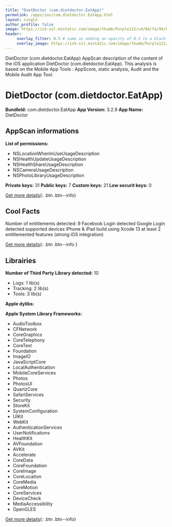 ```yaml
---
title: "DietDoctor (com.dietdoctor.EatApp)"
permalink: /apps/ios/com.dietdoctor.EatApp.html
layout: single
author_profile: false
image: https://is5-ssl.mzstatic.com/image/thumb/Purple122/v4/04/fa/94/04fa94df-3ce6-191f-1cc3-e00e0a2f781b/AppIcon-0-0-1x_U007emarketing-0-0-0-7-0-0-P3-0-0-0-GLES2_U002c0-512MB-85-220-0-0.png/512x512bb.jpg
header: 
     overlay_filter: 0.5 # same as adding an opacity of 0.5 to a black background
     overlay_image: https://is5-ssl.mzstatic.com/image/thumb/Purple122/v4/04/fa/94/04fa94df-3ce6-191f-1cc3-e00e0a2f781b/AppIcon-0-0-1x_U007emarketing-0-0-0-7-0-0-P3-0-0-0-GLES2_U002c0-512MB-85-220-0-0.png/512x512bb.jpg
---
```

DietDoctor (com.dietdoctor.EatApp) AppScan description of the content of the iOS application DietDoctor (com.dietdoctor.EatApp). This analysis is based on the Mobile App Tools : AppScore, static analysis, Audit and the Mobile Audit App Tool.

# DietDoctor (com.dietdoctor.EatApp)

**BundleId:** com.dietdoctor.EatApp
**App Version:** 3.2.9
**App Name:** DietDoctor


## AppScan informations 

**List of permissions:** 
- NSLocationWhenInUseUsageDescription
- NSHealthUpdateUsageDescription
- NSHealthShareUsageDescription
- NSCameraUsageDescription
- NSPhotoLibraryUsageDescription
  
  
**Private keys:** 31
**Public keys:** 7
**Custom keys:** 21
**Low securit keys:** 0
  
[Get more details](/pricing.html){: .btn .btn--info}

## Cool Facts

Number of entitlements detected: 9
Facebook Login detected
Google Login detected
supported devices iPhone & iPad
build using Xcode 13
at least 2 entitlemented features (strong iOS integration)
  
[Get more details](/pricing.html){: .btn .btn--info }

## Librairies 
**Number of Third Party Library detected:** 10
- Logs: 1 lib(s)
- Tracking: 2 lib(s)
- Tools: 3 lib(s)


**Apple dylibs:**


**Apple System Library Frameworks:**
- AudioToolbox
- CFNetwork
- CoreGraphics
- CoreTelephony
- CoreText
- Foundation
- ImageIO
- JavaScriptCore
- LocalAuthentication
- MobileCoreServices
- Photos
- PhotosUI
- QuartzCore
- SafariServices
- Security
- StoreKit
- SystemConfiguration
- UIKit
- WebKit
- AuthenticationServices
- UserNotifications
- HealthKit
- AVFoundation
- AVKit
- Accelerate
- CoreData
- CoreFoundation
- CoreImage
- CoreLocation
- CoreMedia
- CoreMotion
- CoreServices
- DeviceCheck
- MediaAccessibility
- OpenGLES


  
[Get more details](/pricing.html){: .btn .btn--info}

